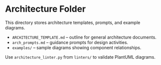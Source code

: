 # Architecture Folder

This directory stores architecture templates, prompts, and example diagrams.

- `ARCHITECTURE_TEMPLATE.md` – outline for general architecture documents.
- `arch_prompts.md` – guidance prompts for design activities.
- `examples/` – sample diagrams showing component relationships.

Use `architecture_linter.py` from `linters/` to validate PlantUML diagrams.
